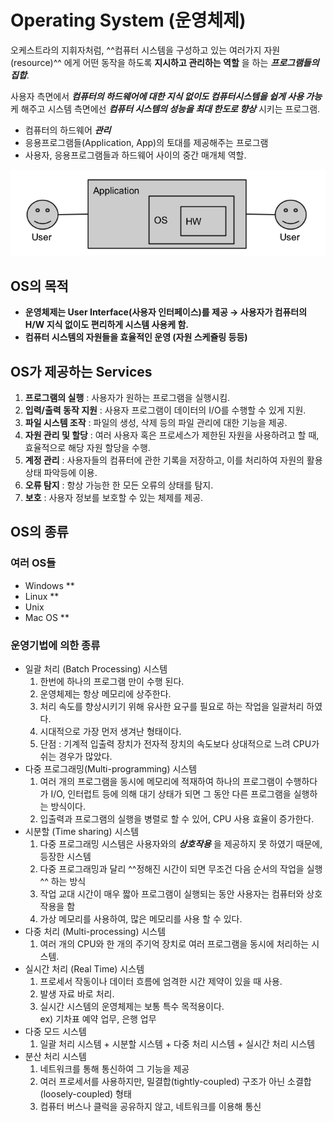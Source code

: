 # Operating System (운영체제)

오케스트라의 지휘자처럼, ^^컴퓨터 시스템을 구성하고 있는 여러가지 자원(resource)^^ 에게 어떤 동작을 하도록 **지시하고 관리하는 역할** 을 하는 ***프로그램들의 집합***.

사용자 측면에서 ***컴퓨터의 하드웨어에 대한 지식 없이도 컴퓨터시스템을 쉽게 사용 가능*** 케 해주고 시스템 측면에선 ***컴퓨터 시스템의 성능을 최대 한도로 향상*** 시키는 프로그램.

- 컴퓨터의 하드웨어 ***관리***
- 응용프로그램들(Application, App)의 토대를 제공해주는 프로그램
- 사용자, 응용프로그램들과 하드웨어 사이의 중간 매개체 역할.

![](./img/os.jpeg)

## OS의 목적

- **운영체제는 User Interface(사용자 인터페이스)를 제공 → 사용자가 컴퓨터의 H/W 지식 없이도 편리하게 시스템 사용케 함.**
- **컴퓨터 시스템의 자원들을 효율적인 운영 (자원 스케쥴링 등등)**

## OS가 제공하는 Services

1. **프로그램의 실행** : 사용자가 원하는 프로그램을 실행시킴.
2. **입력/출력 동작 지원** : 사용자 프로그램이 데이터의 I/O를 수행할 수 있게 지원.
3. **파일 시스템 조작** : 파일의 생성, 삭제 등의 파일 관리에 대한 기능을 제공.
4. **자원 관리 및 할당** : 여러 사용자 혹은 프로세스가 제한된 자원을 사용하려고 할 때, 효율적으로 해당 자원 할당을 수행.
5. **계정 관리** : 사용자들의 컴퓨터에 관한 기록을 저장하고, 이를 처리하여 자원의 활용 상태 파악등에 이용.
6. **오류 탐지** : 항상 가능한 한 모든 오류의 상태를 탐지.
7. **보호** : 사용자 정보를 보호할 수 있는 체제를 제공.

## OS의 종류

### 여러 OS들

* Windows **
* Linux **
* Unix
* Mac OS **

### 운영기법에 의한 종류

* 일괄 처리 (Batch Processing) 시스템
    1. 한번에 하나의 프로그램 만이 수행 된다.
    2. 운영체제는 항상 메모리에 상주한다.
    3. 처리 속도를 향상시키기 위해 유사한 요구를 필요로 하는 작업을 일괄처리 하였다.
    4. 시대적으로 가장 먼저 생겨난 형태이다.
    5. 단점 : 기계적 입출력 장치가 전자적 장치의 속도보다 상대적으로 느려 CPU가 쉬는 경우가 많았다.
* 다중 프로그래밍(Multi-programming) 시스템
    1. 여러 개의 프로그램을 동시에 메모리에 적재하여 하나의 프로그램이 수행하다가 I/O, 인터럽트 등에 의해 대기 상태가 되면 그 동안 다른 프로그램을 실행하는 방식이다.
    2. 입출력과 프로그램의 실행을 병렬로 할 수 있어, CPU 사용 효율이 증가한다.
* 시분할 (Time sharing) 시스템
    1. 다중 프로그래밍 시스템은 사용자와의 ***상호작용*** 을 제공하지 못 하였기 때문에, 등장한 시스템
    2. 다중 프로그래밍과 달리 ^^정해진 시간이 되면 무조건 다음 순서의 작업을 실행^^ 하는 방식
    3. 작업 교대 시간이 매우 짧아 프로그램이 실행되는 동안 사용자는 컴퓨터와 상호작용을 함
    4. 가상 메모리를 사용하여, 많은 메모리를 사용 할 수 있다.
* 다중 처리 (Multi-processing) 시스템
    1. 여러 개의 CPU와 한 개의 주기억 장치로 여러 프로그램을 동시에 처리하는 시스템.
* 실시간 처리 (Real Time) 시스템
    1. 프로세서 작동이나 데이터 흐름에 엄격한 시간 제약이 있을 때 사용.
    2. 발생 자료 바로 처리.
    3. 실시간 시스템의 운영체제는 보통 특수 목적용이다.  
        ex) 기차표 예약 업무, 은행 업무
* 다중 모드 시스템
    1. 일괄 처리 시스템 + 시분할 시스템 + 다중 처리 시스템 + 실시간 처리 시스템
* 분산 처리 시스템
    1. 네트워크를 통해 통신하여 그 기능을 제공
    2. 여러 프로세서를 사용하지만, 밀결합(tightly-coupled) 구조가 아닌 소결합(loosely-coupled) 형태
    3. 컴퓨터 버스나 클럭을 공유하지 않고, 네트워크를 이용해 통신